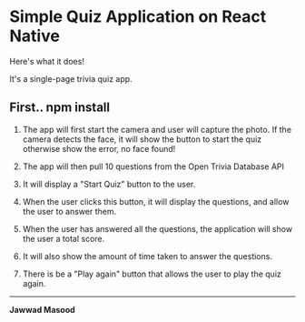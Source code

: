# Simple Quiz Application on React Native

Here&apos;s what it does!

It&apos;s a single-page trivia quiz app.

First..
npm install 
---

1. The app will first start the camera and user will capture the photo. If the camera detects the face, it will show the button to start the quiz otherwise show the error, no face found!

2. The app will then pull 10 questions from the Open Trivia Database API

3. It will display a "Start Quiz" button to the user.

4. When the user clicks this button, it will display the questions, and allow the user to answer them.

5. When the user has answered all the questions, the application will show the user a total score.

6. It will also show the amount of time taken to answer the questions.

7. There is be a "Play again" button that allows the user to play the quiz again.

---

**Jawwad Masood**
